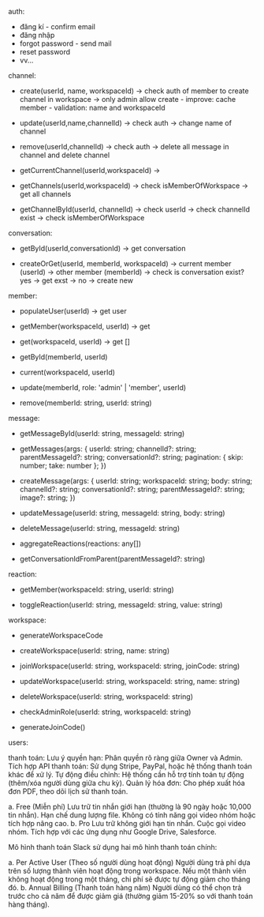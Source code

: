 auth:

- đăng kí - confirm email
- đăng nhập
- forgot password - send mail
- reset password
- vv...

channel:

- create(userId, name, workspaceId) -> check auth of member to create channel in workspace -> only admin allow create - improve: cache member - validation: name and workspaceId

- update(userId,name,channelId) -> check auth -> change name of channel

- remove(userId,channelId) -> check auth -> delete all message in channel and delete channel

- getCurrentChannel(userId,workspaceId) ->

- getChannels(userId,workspaceId) -> check isMemberOfWorkspace -> get all channels

- getChannelById(userId, channelId) -> check userId -> check channelId exist -> check isMemberOfWorkspace

conversation:

- getById(userId,conversationId) -> get conversation

- createOrGet(userId, memberId, workspaceId) -> current member (userId) -> other member (memberId) -> check is conversation exist? yes -> get exst -> no -> create new

member:

- populateUser(userId) -> get user

- getMember(workspaceId, userId) -> get

- get(workspaceId, userId) -> get []

- getById(memberId, userId)

- current(workspaceId, userId)

- update(memberId, role: 'admin' | 'member', userId)

- remove(memberId: string, userId: string)

message:

- getMessageById(userId: string, messageId: string)

- getMessages(args: {
  userId: string;
  channelId?: string;
  parentMessageId?: string;
  conversationId?: string;
  pagination: { skip: number; take: number };
  })

- createMessage(args: {
  userId: string;
  workspaceId: string;
  body: string;
  channelId?: string;
  conversationId?: string;
  parentMessageId?: string;
  image?: string;
  })

- updateMessage(userId: string, messageId: string, body: string)

- deleteMessage(userId: string, messageId: string)

- aggregateReactions(reactions: any[])

- getConversationIdFromParent(parentMessageId?: string)

reaction:

- getMember(workspaceId: string, userId: string)

- toggleReaction(userId: string, messageId: string, value: string)

workspace:

- generateWorkspaceCode

- createWorkspace(userId: string, name: string)

- joinWorkspace(userId: string, workspaceId: string, joinCode: string)

- updateWorkspace(userId: string, workspaceId: string, name: string)

- deleteWorkspace(userId: string, workspaceId: string)

- checkAdminRole(userId: string, workspaceId: string)

- generateJoinCode()

users:

thanh toán:
Lưu ý quyền hạn: Phân quyền rõ ràng giữa Owner và Admin.
Tích hợp API thanh toán: Sử dụng Stripe, PayPal, hoặc hệ thống thanh toán khác để xử lý.
Tự động điều chỉnh: Hệ thống cần hỗ trợ tính toán tự động (thêm/xóa người dùng giữa chu kỳ).
Quản lý hóa đơn: Cho phép xuất hóa đơn PDF, theo dõi lịch sử thanh toán.

a. Free (Miễn phí)
Lưu trữ tin nhắn giới hạn (thường là 90 ngày hoặc 10,000 tin nhắn).
Hạn chế dung lượng file.
Không có tính năng gọi video nhóm hoặc tích hợp nâng cao.
b. Pro
Lưu trữ không giới hạn tin nhắn.
Cuộc gọi video nhóm.
Tích hợp với các ứng dụng như Google Drive, Salesforce.

Mô hình thanh toán
Slack sử dụng hai mô hình thanh toán chính:

a. Per Active User (Theo số người dùng hoạt động)
Người dùng trả phí dựa trên số lượng thành viên hoạt động trong workspace.
Nếu một thành viên không hoạt động trong một tháng, chi phí sẽ được tự động giảm cho tháng đó.
b. Annual Billing (Thanh toán hàng năm)
Người dùng có thể chọn trả trước cho cả năm để được giảm giá (thường giảm 15-20% so với thanh toán hàng tháng).
